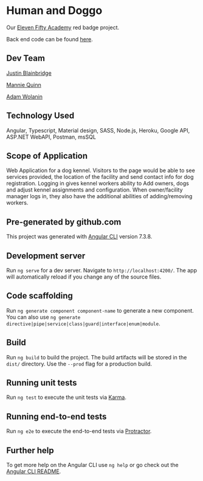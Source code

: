 # Human and Doggo

Our [Eleven Fifty Academy](https://elevenfifty.org/) red badge project.

Back end code can be found [here](https://github.com/awolanin6611/HumanAndDoggo).

## Dev Team

[Justin Blainbridge](https://github.com/Omnicogito)

[Mannie Quinn](https://github.com/MannieQuinn)

[Adam Wolanin](https://github.com/awolanin6611)

## Technology Used

Angular, Typescript, Material design, SASS, Node.js, Heroku, Google API, ASP.NET WebAPI, Postman, msSQL

## Scope of Application

Web Application for a dog kennel. Visitors to the page would be able to see services provided, the location of the facility and send contact info for dog registration. Logging in gives kennel workers ability to Add owners, dogs and adjust kennel assignments and configuration. When owner/facility manager logs in, they also have the additional abilities of adding/removing workers.

## Pre-generated by github.com

This project was generated with [Angular CLI](https://github.com/angular/angular-cli) version 7.3.8.

## Development server

Run `ng serve` for a dev server. Navigate to `http://localhost:4200/`. The app will automatically reload if you change any of the source files.

## Code scaffolding

Run `ng generate component component-name` to generate a new component. You can also use `ng generate directive|pipe|service|class|guard|interface|enum|module`.

## Build

Run `ng build` to build the project. The build artifacts will be stored in the `dist/` directory. Use the `--prod` flag for a production build.

## Running unit tests

Run `ng test` to execute the unit tests via [Karma](https://karma-runner.github.io).

## Running end-to-end tests

Run `ng e2e` to execute the end-to-end tests via [Protractor](http://www.protractortest.org/).

## Further help

To get more help on the Angular CLI use `ng help` or go check out the [Angular CLI README](https://github.com/angular/angular-cli/blob/master/README.md).
